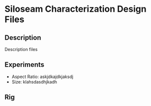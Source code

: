# Siloseam Characterization Design Files

## Description

Description files



## Experiments

* Aspect Ratio: askjdkajdkjaksdj
* Size: klahsdasdhjkadh


## Rig